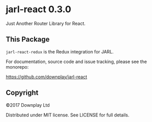 # jarl-react 0.3.0

Just Another Router Library for React.

## This Package

`jarl-react-redux` is the Redux integration for JARL.

For documentation, source code and issue tracking, please see the monorepo:

https://github.com/downplay/jarl-react

## Copyright

&copy;2017 Downplay Ltd

Distributed under MIT license. See LICENSE for full details.
